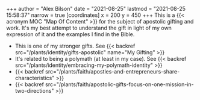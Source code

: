 +++
author = "Alex Bilson"
date = "2021-08-25"
lastmod = "2021-08-25 15:58:37"
narrow = true
[coordinates]
    x = 200
    y = 450
+++
This is a {{< acronym MOC "Map Of Content" >}} for the subject of apostolic gifting and work. It's my best attempt to understand the gift in light of my own expression of it and the examples I find in the Bible.

- This is one of my stronger gifts. See {{< backref src="/plants/identity/gifts-apostolic" name="My Gifting" >}}
- It's related to being a polymath (at least in my case). See {{< backref src="/plants/identity/embracing-my-polymath-identity" >}}
- {{< backref src="/plants/faith/apostles-and-entrepreneurs-share-characteristics" >}}
- {{< backref src="/plants/faith/apostolic-gifts-focus-on-one-mission-in-two-directions" >}}
